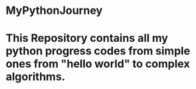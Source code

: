 # MyPythonJourney
# This Repository contains all my python progress codes from simple ones from "hello world" to complex algorithms.
